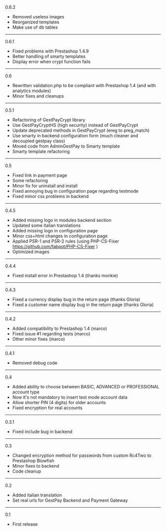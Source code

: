 0.6.2
* Removed useless images
* Reorganized templates
* Make use of db tables

---
0.6.1
* Fixed problems with Prestashop 1.4.9
* Better handling of smarty templates
* Display error when crypt function fails

---
0.6
* Rewritten validation.php to be compliant with Prestashop 1.4 (and with analytics modules)
* Minor fixes and cleanups

---
0.5.1
* Refactoring of GestPayCrypt library
* Use GestPayCryptHS (high security) instead of GestPayCrypt
* Update deprecated methods in GestPayCrypt (ereg to preg_match)
* Use smarty in backend configuration form (much cleaner and decoupled gestpay class)
* Moved code from AdminGestPay to Smarty template
* Smarty template refactoring

---
0.5
* Fixed link in payment page
* Some refactoring 
* Minor fix for uninstall and install
* Fixed annoying bug in configuration page regarding testmode
* Fixed minor css problems in backend

---
0.4.5
* Added missing logo in modules backend section
* Updated some italian translations
* Added missing logo in configuration page
* Minor css+html changes in configuration page
* Applied PSR-1 and PSR-2 rules (using PHP-CS-Fixer https://github.com/fabpot/PHP-CS-Fixer )
* Optimized images

---
0.4.4
* Fixed install error in Prestashop 1.4  (thanks monkie)

---
0.4.3
* Fixed a currency display bug in the return page (thanks Gloria)
* Fixed a customer name display bug in the return page (thanks Gloria)

---
0.4.2
* Added compatibility to Prestashop 1.4 (marco)
* Fixed issue #1 regarding tests (marco)
* Other minor fixes (marco)

---
0.4.1
* Removed debug code

---
0.4
* Added ability to choose between BASIC, ADVANCED or PROFESSIONAL account type
* Now it's not mandatory to insert test mode account data
* Allow shorter PIN (4 digits) for older accounts
* Fixed encryption for real accounts

---
0.3.1
* Fixed include bug in backend

---
0.3
* Changed encryption method for passwords from custom Rc4Two to Prestashop Blowfish
* Minor fixes to backend
* Code cleanup

---
0.2
* Added italian translation
* Set real urls for GestPay Backend and Payment Gateway

----
0.1
* First release